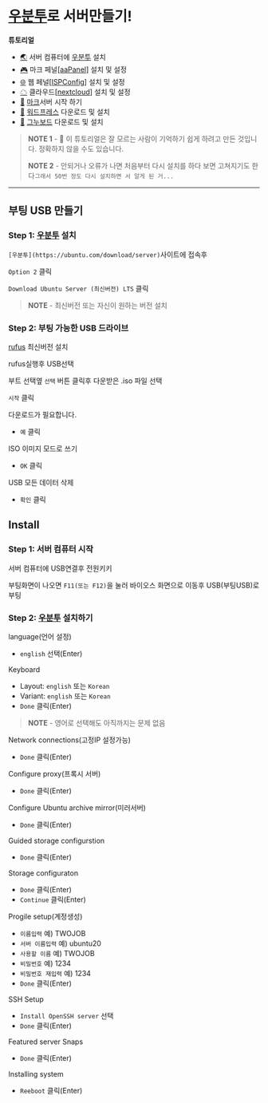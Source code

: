 # [우분투](https://ubuntu.com/download/server)로 서버만들기!


**튜토리얼**

- [🌏](https://github.com/TWOJOB/server/blob/main/ubuntu/ubuntu.md) 서버 컴퓨터에 [우분투](https://ubuntu.com/download/server) 설치
- [🎮](https://github.com/TWOJOB/server/blob/main/ubuntu/aaPanel.md) 마크 페널[[aaPanel](https://www.aapanel.com/index.html)] 설치 및 설정
- [🌐](https://github.com/TWOJOB/server/blob/main/ubuntu/ISPConfig.md) 웹 페널[[ISPConfig](https://www.ispconfig.org/)] 설치 및 설정
- [☁](https://github.com/TWOJOB/server/blob/main/ubuntu/nextcloud.md) 클라우드[[nextcloud](https://nextcloud.com/)] 설치 및 설정
- [🚀](https://github.com/TWOJOB/server/blob/main/ubuntu/minecraftinsall.md) [마크](https://www.minecraft.net/ko-kr)서버 시작 하기
- [🚀](https://github.com/TWOJOB/server/blob/main/ubuntu/wordpress.md) [워드프레스](https://ko.wordpress.org/download/) 다운로드 및 설치
- [🚀](https://github.com/TWOJOB/server/blob/main/ubuntu/gnuboard.md) [그누보드](https://sir.kr/g5_pds) 다운로드 및 설치

> **NOTE 1** - 👋 이 튜토리얼은 잘 모르는 사람이 기억하기 쉽게 하려고 만든 것입니다. 정확하지 않을 수도 있습니다.
>
> **NOTE 2** - 안되거나 오류가 나면 처음부터 다시 설치를 하다 보면 고쳐지기도 한다`그래서 50번 정도 다시 설치하면 서 알게 된 거...`

----


## 부팅 USB 만들기

### Step 1: [우분투](https://ubuntu.com/download/server) 설치

`[우분투](https://ubuntu.com/download/server)`사이트에 접속후

`Option 2` 클릭

`Download Ubuntu Server (최신버전) LTS` 클릭

> **NOTE** - 최신버전 또는 자신이 원하는 버전 설치

### Step 2: 부팅 가능한 USB 드라이브

[rufus](https://rufus.ie/ko/) 최신버전 설치

rufus실행후 USB선택

부트 선택옆 `선택` 버튼 클릭후 다운받은 .iso 파일 선택

`시작` 클릭

다운로드가 필요합니다.
- `예` 클릭

ISO 이미지 모드로 쓰기
- `OK` 클릭

USB 모든 데이터 삭제
- `확인` 클릭

## Install

### Step 1: 서버 컴퓨터 시작

서버 컴퓨터에 USB연결후 전원키키

부팅화면이 나오면 `F11(또는 F12)`을 눌러 바이오스 화면으로 이동후 USB(부팅USB)로 부팅

### Step 2: [우분투](https://ubuntu.com/download/server) 설치하기

language(언어 설정)
- `english` 선택(Enter)

Keyboard
- Layout: `english` 또는 `Korean`
- Variant: `english` 또는 `Korean`
- `Done` 클릭(Enter)

> **NOTE** - 영어로 선택해도 아직까지는 문제 없음

Network connections(고정IP 설정가능)
- `Done` 클릭(Enter)

Configure proxy(프록시 서버)
- `Done` 클릭(Enter)

Configure Ubuntu archive mirror(미러서버)
- `Done` 클릭(Enter)

Guided storage configurstion
- `Done` 클릭(Enter)

Storage configuraton
- `Done` 클릭(Enter)
- `Continue` 클릭(Enter)

Progile setup(계정생성)
- `이름입력` 예) TWOJOB
- `서버 이름입력` 예) ubuntu20
- `사용할 이름` 예) TWOJOB
- `비밀번호` 예) 1234
- `비밀번호 재입력` 예) 1234
- `Done` 클릭(Enter)

SSH Setup
- `Install OpenSSH server` 선택
- `Done` 클릭(Enter)

Featured server Snaps
- `Done` 클릭(Enter)


Installing system
- `Reeboot` 클릭(Enter)



